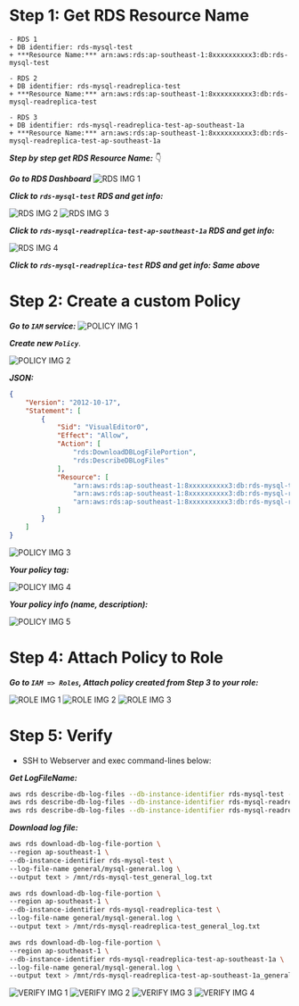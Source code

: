 # Step 1: Get RDS Resource Name

```
- RDS 1
+ DB identifier: rds-mysql-test
+ ***Resource Name:*** arn:aws:rds:ap-southeast-1:8xxxxxxxxxx3:db:rds-mysql-test

- RDS 2
+ DB identifier: rds-mysql-readreplica-test
+ ***Resource Name:*** arn:aws:rds:ap-southeast-1:8xxxxxxxxxx3:db:rds-mysql-readreplica-test

- RDS 3
+ DB identifier: rds-mysql-readreplica-test-ap-southeast-1a
+ ***Resource Name:*** arn:aws:rds:ap-southeast-1:8xxxxxxxxxx3:db:rds-mysql-readreplica-test-ap-southeast-1a
```

***Step by step get RDS Resource Name:*** :point_down:

***Go to RDS Dashboard***
![RDS IMG 1](./img/rds-1.PNG)

***Click to `rds-mysql-test` RDS and get info:***

![RDS IMG 2](./img/rds-2.PNG)
![RDS IMG 3](./img/rds-3.PNG)

***Click to `rds-mysql-readreplica-test-ap-southeast-1a` RDS and get info:***

![RDS IMG 4](./img/rds-4.PNG)

***Click to `rds-mysql-readreplica-test` RDS and get info: Same above***

# Step 2: Create a custom Policy

***Go to `IAM` service:***
![POLICY IMG 1](./img/iam-1.PNG)

***Create new `Policy`***.

![POLICY IMG 2](./img/iam-2-policy-1.PNG)

***JSON:***
```json
{
    "Version": "2012-10-17",
    "Statement": [
        {
            "Sid": "VisualEditor0",
            "Effect": "Allow",
            "Action": [
                "rds:DownloadDBLogFilePortion",
                "rds:DescribeDBLogFiles"
            ],
            "Resource": [
                "arn:aws:rds:ap-southeast-1:8xxxxxxxxxx3:db:rds-mysql-test",
                "arn:aws:rds:ap-southeast-1:8xxxxxxxxxx3:db:rds-mysql-readreplica-test",
                "arn:aws:rds:ap-southeast-1:8xxxxxxxxxx3:db:rds-mysql-readreplica-test-ap-southeast-1a"
            ]
        }
    ]
}
```

![POLICY IMG 3](./img/iam-2-policy-2.PNG)

***Your policy tag:***

![POLICY IMG 4](./img/iam-2-policy-3.PNG)

***Your policy info (name, description):***

![POLICY IMG 5](./img/iam-2-policy-4.PNG)

# Step 4: Attach Policy to Role

***Go to `IAM => Roles`, Attach policy created from Step 3 to your role:***

![ROLE IMG 1](./img/iam-3-role-1.PNG)
![ROLE IMG 2](./img/iam-3-role-2.PNG)
![ROLE IMG 3](./img/iam-3-role-3.PNG)

# Step 5: Verify

- SSH to Webserver and exec command-lines below:

***Get LogFileName:***
```sh
aws rds describe-db-log-files --db-instance-identifier rds-mysql-test --region ap-southeast-1
aws rds describe-db-log-files --db-instance-identifier rds-mysql-readreplica-test --region ap-southeast-1
aws rds describe-db-log-files --db-instance-identifier rds-mysql-readreplica-test-ap-southeast-1a --region ap-southeast-1
```

***Download log file:***
```sh
aws rds download-db-log-file-portion \
--region ap-southeast-1 \
--db-instance-identifier rds-mysql-test \
--log-file-name general/mysql-general.log \
--output text > /mnt/rds-mysql-test_general_log.txt

aws rds download-db-log-file-portion \
--region ap-southeast-1 \
--db-instance-identifier rds-mysql-readreplica-test \
--log-file-name general/mysql-general.log \
--output text > /mnt/rds-mysql-readreplica-test_general_log.txt

aws rds download-db-log-file-portion \
--region ap-southeast-1 \
--db-instance-identifier rds-mysql-readreplica-test-ap-southeast-1a \
--log-file-name general/mysql-general.log \
--output text > /mnt/rds-mysql-readreplica-test-ap-southeast-1a_general_log.txt
```

![VERIFY IMG 1](./img/verify-1.PNG)
![VERIFY IMG 2](./img/verify-2.PNG)
![VERIFY IMG 3](./img/verify-3.PNG)
![VERIFY IMG 4](./img/verify-4.PNG)
